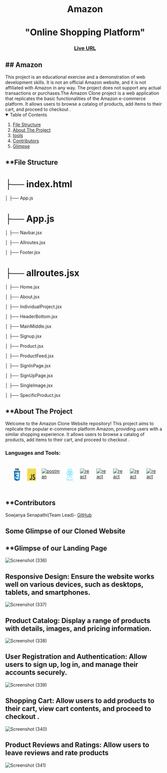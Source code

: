 <!-- PROJECT LOGO -->
<br />
<h1 align="center" >
   Amazon
</h1>

<h1 align="center">"Online Shopping Platform"  </h1>
<h3 align="center">
	<a href="https://amazon-eta-sandy.vercel.app/" target="_blank">Live URL</a>
</h3>
<h2>## Amazon</h2>
This project is an educational exercise and a demonstration of web development skills. It is not an official Amazon website, and it is not affiliated with Amazon in any way. The project does not support any actual transactions or purchases.The Amazon Clone project is a web application that replicates the basic functionalities of the Amazon e-commerce platform. It allows users to browse a catalog of products, add items to their cart, and proceed to checkout .
  
<!-- TABLE OF CONTENTS -->
<details open="open">
  <summary>Table of Contents</summary>
  <ol>
	  <li><a href="#contributors">File Structure</a></li>
    <li>
      <a href="#about-the-project">About The Project</a>
    </li>
    <li><a href="#">tools</a></li>
	  <li><a href="#">Contributors</a></li>
	  <li><a href="#">Glimpse</a></li>
  </ol>
</details>

## **File Structure


├── index.html
===

│   ├── App.js



├── App.js
===

│   ├── Navbar.jsx

│   ├── Allroutes.jsx

│   ├── Footer.jsx


├── allroutes.jsx
===

│   ├── Home.jsx

│   ├── About.jsx

│   ├── IndividualProject.jsx

│   ├── HeaderBottom.jsx

│   ├── MainMiddle.jsx

│   ├── Signup.jsx

│   ├── Product.jsx

│   ├── ProductFeed.jsx

│   ├── SignInPage.jsx

│   ├── SignUpPage.jsx

│   ├── SingleImage.jsx

│   ├── SpecificProduct.jsx



<!-- ABOUT THE PROJECT -->

## **About The Project
Welcome to the Amazon Clone Website repository! This project aims to replicate the popular e-commerce platform Amazon, providing users with a similar shopping experience. It allows users to browse a catalog of products, add items to their cart, and proceed to checkout .

<h3 align="left">Languages and Tools:</h3>
<p align="left" style=' width:"90%"; margin: auto; padding: 23px; display: flex; gap: 18px;'> <a href="https://www.w3schools.com/css/" target="_blank" rel="noreferrer"> <img src="https://raw.githubusercontent.com/devicons/devicon/master/icons/css3/css3-original-wordmark.svg" alt="css3" width="40" height="40"/> </a>  <a href="https://developer.mozilla.org/en-US/docs/Web/JavaScript" target="_blank" rel="noreferrer"> <img src="https://raw.githubusercontent.com/devicons/devicon/master/icons/javascript/javascript-original.svg" alt="javascript" width="40" height="40"/> </a>  <a href="https://postman.com" target="_blank" rel="noreferrer"> <img src="https://www.vectorlogo.zone/logos/getpostman/getpostman-icon.svg" alt="postman" width="40" height="40"/> </a> <a href="https://reactjs.org/" target="_blank" rel="noreferrer"> <img src="https://raw.githubusercontent.com/devicons/devicon/master/icons/react/react-original-wordmark.svg" alt="react" width="40" height="40"/> </a> <a href="https://chakra-ui.com/" target="_blank" rel="noreferrer"> <img src="https://image.pngaaa.com/704/7959704-middle.png" alt="react" width="50" height="40"/> </a> <a href="https://openbase.com/js/slick-slider/documentation" target="_blank" rel="noreferrer"> <img src="https://gymove.dexignzone.com/react/welcome/images/icons/44.png" alt="react" width="50" height="40"/> </a>  <a href="https://app.cyclic.sh/#/" target="_blank" rel="noreferrer"> <img src="https://th.bing.com/th/id/OIP.NCU8PydXbTaszgAQ2xGNHwAAAA?w=279&h=175&c=7&r=0&o=5&dpr=1.3&pid=1.7" alt="react" width="50" height="40"/> </a><a href="https://vercel.com/" target="_blank" rel="noreferrer"> <img src="https://th.bing.com/th/id/OIP.ypz_d6GL7n2nXfQnbw_ARAHaFj?w=195&h=180&c=7&r=0&o=5&dpr=1.3&pid=1.7" alt="react" width="50" height="40"/> </a>
<a href="https://redux.js.org/" target="_blank" rel="noreferrer"> <img src="https://th.bing.com/th/id/OIP.WcRnU2ERqYHZBKBQ0zXCvgHaGs?w=188&h=180&c=7&r=0&o=5&dpr=1.3&pid=1.7" alt="react" width="50" height="40"/> </a></p>


## **Contributors

Sowjanya Senapathi(Team Lead)- [GitHub](https://github.com/senapathisowjanya)





## Some Glimpse of our Cloned Website
## **Glimpse of our Landing Page


![Screenshot (336)](https://github.com/senapathisowjanya/unused-thing-2855/assets/119430125/787c61d0-263b-4928-b70a-bab1d5cd34e2)
## Responsive Design: Ensure the website works well on various devices, such as desktops, tablets, and smartphones.
![Screenshot (337)](https://github.com/senapathisowjanya/unused-thing-2855/assets/119430125/65bf5d0a-12f9-4042-b758-792af38c4cfc)
## Product Catalog: Display a range of products with details, images, and pricing information.
![Screenshot (338)](https://github.com/senapathisowjanya/unused-thing-2855/assets/119430125/764b5249-afad-421c-a469-15e6cd872dc1)
## User Registration and Authentication: Allow users to sign up, log in, and manage their accounts securely. 
![Screenshot (339)](https://github.com/senapathisowjanya/unused-thing-2855/assets/119430125/1318263f-384a-4c33-b94b-5e33eded2162)

## Shopping Cart: Allow users to add products to their cart, view cart contents, and proceed to checkout .
![Screenshot (340)](https://github.com/senapathisowjanya/unused-thing-2855/assets/119430125/fbbcf664-7eb1-4800-9801-58f96b372404)
## Product Reviews and Ratings: Allow users to leave reviews and rate products
![Screenshot (341)](https://github.com/senapathisowjanya/unused-thing-2855/assets/119430125/1894cb53-6361-4009-a655-8bdcf5f1b9b8)
